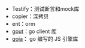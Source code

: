 - Testify：测试断言和mock库
- copier：深拷贝
- ent：orm
- [gout](https://github.com/guonaihong/gout)：go client 库
- [goja](https://github.com/dop251/goja)： go 编写的 JS 引擎库